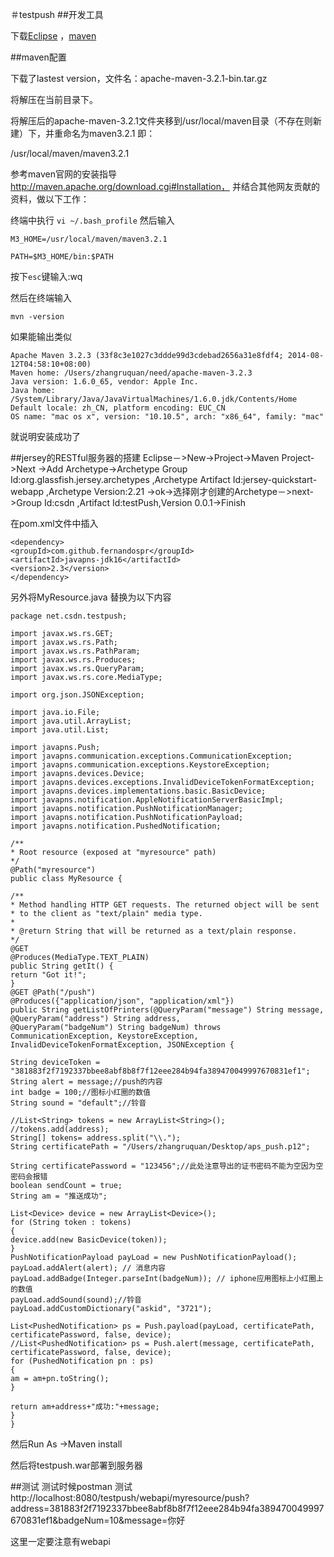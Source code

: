 ＃testpush
##开发工具

下载[Eclipse](http://www.eclipse.org/downloads/download.php?file=/technology/epp/downloads/release/mars/R/eclipse-jee-mars-R-macosx-cocoa-x86_64.tar.gz) ，[maven](http://maven.apache.org/download.cgi)

##maven配置

下载了lastest version，文件名：apache-maven-3.2.1-bin.tar.gz

将解压在当前目录下。

将解压后的apache-maven-3.2.1文件夹移到/usr/local/maven目录（不存在则新建）下，并重命名为maven3.2.1
即：

/usr/local/maven/maven3.2.1

参考maven官网的安装指导
http://maven.apache.org/download.cgi#Installation，
并结合其他网友贡献的资料，做以下工作：

终端中执行 `vi ~/.bash_profile`
然后输入
```
M3_HOME=/usr/local/maven/maven3.2.1

PATH=$M3_HOME/bin:$PATH

```
按下`esc`键输入:wq

然后在终端输入

```
mvn -version
```
如果能输出类似

```
Apache Maven 3.2.3 (33f8c3e1027c3ddde99d3cdebad2656a31e8fdf4; 2014-08-12T04:58:10+08:00)
Maven home: /Users/zhangruquan/need/apache-maven-3.2.3
Java version: 1.6.0_65, vendor: Apple Inc.
Java home: /System/Library/Java/JavaVirtualMachines/1.6.0.jdk/Contents/Home
Default locale: zh_CN, platform encoding: EUC_CN
OS name: "mac os x", version: "10.10.5", arch: "x86_64", family: "mac"
```
就说明安装成功了

##jersey的RESTful服务器的搭建
Eclipse－>New->Project->Maven Project->Next ->Add Archetype->Archetype Group Id:org.glassfish.jersey.archetypes ,Archetype Artifact Id:jersey-quickstart-webapp ,Archetype Version:2.21 ->ok->选择刚才创建的Archetype－>next->Group Id:csdn ,Artifact Id:testPush,Version 0.0.1->Finish

在pom.xml文件中插入
```
<dependency>
<groupId>com.github.fernandospr</groupId>
<artifactId>javapns-jdk16</artifactId>
<version>2.3</version>
</dependency>
```
另外将MyResource.java 替换为以下内容
```
package net.csdn.testpush;

import javax.ws.rs.GET;
import javax.ws.rs.Path;
import javax.ws.rs.PathParam;
import javax.ws.rs.Produces;
import javax.ws.rs.QueryParam;
import javax.ws.rs.core.MediaType;

import org.json.JSONException;

import java.io.File;
import java.util.ArrayList;
import java.util.List;

import javapns.Push;
import javapns.communication.exceptions.CommunicationException;
import javapns.communication.exceptions.KeystoreException;
import javapns.devices.Device;
import javapns.devices.exceptions.InvalidDeviceTokenFormatException;
import javapns.devices.implementations.basic.BasicDevice;
import javapns.notification.AppleNotificationServerBasicImpl;
import javapns.notification.PushNotificationManager;
import javapns.notification.PushNotificationPayload;
import javapns.notification.PushedNotification;

/**
* Root resource (exposed at "myresource" path)
*/
@Path("myresource")
public class MyResource {

/**
* Method handling HTTP GET requests. The returned object will be sent
* to the client as "text/plain" media type.
*
* @return String that will be returned as a text/plain response.
*/
@GET
@Produces(MediaType.TEXT_PLAIN)
public String getIt() {
return "Got it!";
}
@GET @Path("/push")
@Produces({"application/json", "application/xml"})
public String getListOfPrinters(@QueryParam("message") String message,
@QueryParam("address") String address,
@QueryParam("badgeNum") String badgeNum) throws CommunicationException, KeystoreException, InvalidDeviceTokenFormatException, JSONException { 

String deviceToken = "381883f2f7192337bbee8abf8b8f7f12eee284b94fa389470049997670831ef1";
String alert = message;//push的内容
int badge = 100;//图标小红圈的数值
String sound = "default";//铃音

//List<String> tokens = new ArrayList<String>();
//tokens.add(address);
String[] tokens= address.split("\\.");
String certificatePath = "/Users/zhangruquan/Desktop/aps_push.p12";

String certificatePassword = "123456";//此处注意导出的证书密码不能为空因为空密码会报错
boolean sendCount = true;
String am = "推送成功";

List<Device> device = new ArrayList<Device>();
for (String token : tokens)
{
device.add(new BasicDevice(token));
}
PushNotificationPayload payLoad = new PushNotificationPayload();
payLoad.addAlert(alert); // 消息内容
payLoad.addBadge(Integer.parseInt(badgeNum)); // iphone应用图标上小红圈上的数值
payLoad.addSound(sound);//铃音
payLoad.addCustomDictionary("askid", "3721");

List<PushedNotification> ps = Push.payload(payLoad, certificatePath, certificatePassword, false, device);
//List<PushedNotification> ps = Push.alert(message, certificatePath, certificatePassword, false, device);
for (PushedNotification pn : ps)
{
am = am+pn.toString();
}

return am+address+"成功:"+message;
}
}

```

然后Run As ->Maven install

然后将testpush.war部署到服务器


##测试
测试时候postman 测试
http://localhost:8080/testpush/webapi/myresource/push?address=381883f2f7192337bbee8abf8b8f7f12eee284b94fa389470049997670831ef1&badgeNum=10&message=你好 


这里一定要注意有webapi